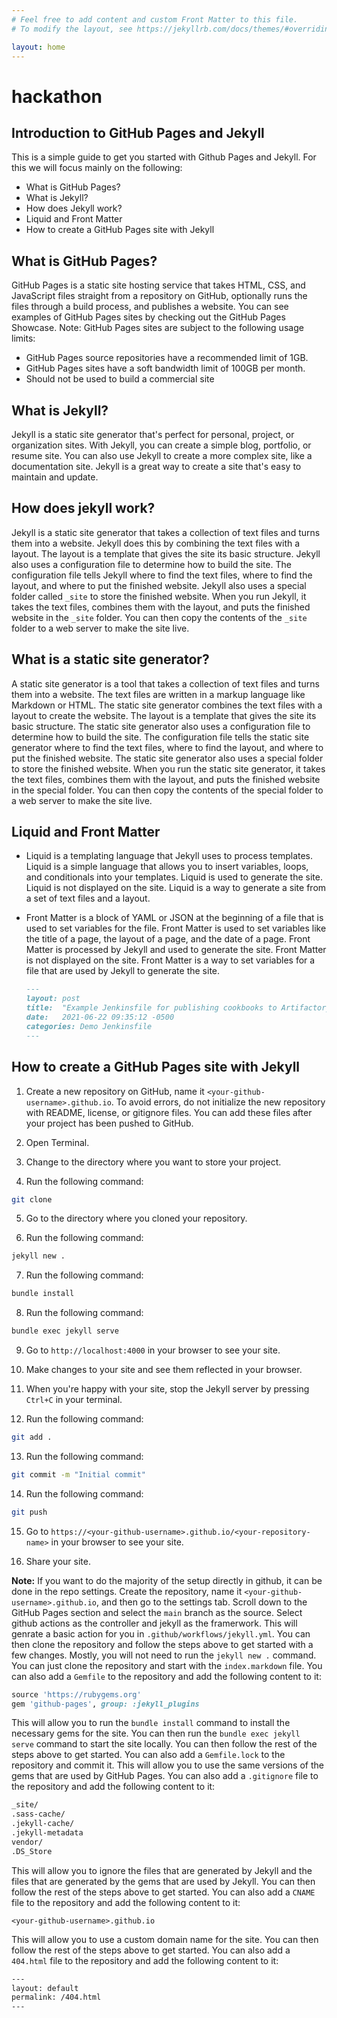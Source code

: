 ```yaml
---
# Feel free to add content and custom Front Matter to this file.
# To modify the layout, see https://jekyllrb.com/docs/themes/#overriding-theme-defaults

layout: home
---
```

# hackathon

## Introduction to GitHub Pages and Jekyll

This is a simple guide to get you started with Github Pages and Jekyll. For this we will focus mainly on the following:

- What is GitHub Pages?
- What is Jekyll?
- How does Jekyll work?
- Liquid and Front Matter
- How to create a GitHub Pages site with Jekyll


## What is GitHub Pages?

GitHub Pages is a static site hosting service that takes HTML, CSS, and JavaScript files straight from a repository on GitHub, optionally runs the files through a build process, and publishes a website. You can see examples of GitHub Pages sites by checking out the GitHub Pages Showcase. Note: GitHub Pages sites are subject to the following usage limits:

- GitHub Pages source repositories have a recommended limit of 1GB.
- GitHub Pages sites have a soft bandwidth limit of 100GB per month.
- Should not be used to build a commercial site

## What is Jekyll?

Jekyll is a static site generator that's perfect for personal, project, or organization sites. With Jekyll, you can create a simple blog, portfolio, or resume site. You can also use Jekyll to create a more complex site, like a documentation site. Jekyll is a great way to create a site that's easy to maintain and update.


## How does jekyll work?

Jekyll is a static site generator that takes a collection of text files and turns them into a website. Jekyll does this by combining the text files with a layout. The layout is a template that gives the site its basic structure. Jekyll also uses a configuration file to determine how to build the site. The configuration file tells Jekyll where to find the text files, where to find the layout, and where to put the finished website. Jekyll also uses a special folder called `_site` to store the finished website. When you run Jekyll, it takes the text files, combines them with the layout, and puts the finished website in the `_site` folder. You can then copy the contents of the `_site` folder to a web server to make the site live.

## What is a static site generator?

A static site generator is a tool that takes a collection of text files and turns them into a website. The text files are written in a markup language like Markdown or HTML. The static site generator combines the text files with a layout to create the website. The layout is a template that gives the site its basic structure. The static site generator also uses a configuration file to determine how to build the site. The configuration file tells the static site generator where to find the text files, where to find the layout, and where to put the finished website. The static site generator also uses a special folder to store the finished website. When you run the static site generator, it takes the text files, combines them with the layout, and puts the finished website in the special folder. You can then copy the contents of the special folder to a web server to make the site live.

## Liquid and Front Matter

- Liquid is a templating language that Jekyll uses to process templates. Liquid is a simple language that allows you to insert variables, loops, and conditionals into your templates. Liquid is used to generate the site. Liquid is not displayed on the site. Liquid is a way to generate a site from a set of text files and a layout.

- Front Matter is a block of YAML or JSON at the beginning of a file that is used to set variables for the file. Front Matter is used to set variables like the title of a page, the layout of a page, and the date of a page. Front Matter is processed by Jekyll and used to generate the site. Front Matter is not displayed on the site. Front Matter is a way to set variables for a file that are used by Jekyll to generate the site.

   ```markdown
   ---
   layout: post
   title:  "Example Jenkinsfile for publishing cookbooks to Artifactory"
   date:   2021-06-22 09:35:12 -0500
   categories: Demo Jenkinsfile
   ---
   ```

## How to create a GitHub Pages site with Jekyll

1. Create a new repository on GitHub, name it `<your-github-username>.github.io`. To avoid errors, do not initialize the new repository with README, license, or gitignore files. You can add these files after your project has been pushed to GitHub.

2. Open Terminal.

3. Change to the directory where you want to store your project.

4. Run the following command:

```bash
git clone
```

5. Go to the directory where you cloned your repository.

6. Run the following command:

```bash
jekyll new .
```

7. Run the following command:

```bash
bundle install
```

8. Run the following command:

```bash
bundle exec jekyll serve
```

9. Go to `http://localhost:4000` in your browser to see your site.

10. Make changes to your site and see them reflected in your browser.

11. When you're happy with your site, stop the Jekyll server by pressing `Ctrl+C` in your terminal.

12. Run the following command:

```bash
git add .
```

13. Run the following command:

```bash
git commit -m "Initial commit"
```

14. Run the following command:

```bash
git push
```

15. Go to `https://<your-github-username>.github.io/<your-repository-name>` in your browser to see your site.

16. Share your site.


__**Note:**__ If you want to do the majority of the setup directly in github, it can be done in the repo settings. Create the repository, name it `<your-github-username>.github.io`, and then go to the settings tab. Scroll down to the GitHub Pages section and select the `main` branch as the source. Select github actions as the controller and jekyll as the framerwork. This will genrate a basic action for you in `.github/workflows/jekyll.yml`. You can then clone the repository and follow the steps above to get started with a few changes. Mostly, you will not need to run the `jekyll new .` command. You can just clone the repository and start with the `index.markdown` file. You can also add a `Gemfile` to the repository and add the following content to it:

```ruby
source 'https://rubygems.org'
gem 'github-pages', group: :jekyll_plugins
```

This will allow you to run the `bundle install` command to install the necessary gems for the site. You can then run the `bundle exec jekyll serve` command to start the site locally. You can then follow the rest of the steps above to get started. You can also add a `Gemfile.lock` to the repository and commit it. This will allow you to use the same versions of the gems that are used by GitHub Pages. You can also add a `.gitignore` file to the repository and add the following content to it:

```bash
_site/
.sass-cache/
.jekyll-cache/
.jekyll-metadata
vendor/
.DS_Store
```

This will allow you to ignore the files that are generated by Jekyll and the files that are generated by the gems that are used by Jekyll. You can then follow the rest of the steps above to get started. You can also add a `CNAME` file to the repository and add the following content to it:

```text
<your-github-username>.github.io
```

This will allow you to use a custom domain name for the site. You can then follow the rest of the steps above to get started. You can also add a `404.html` file to the repository and add the following content to it:

```html
---
layout: default
permalink: /404.html
---
